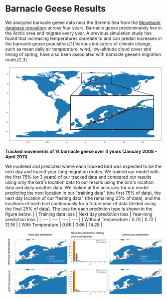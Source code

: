 # Barnacle Geese Results 

We analyzed barnacle geese data near the Barents Sea from the [Movebank database repository](www.movebank.org) across four years. Barnacle geese predominately live in the Arctic area and migrate every year. A previous simulation study has found that increasing temperatures correlate to and can predict increases in the barnacle goose population.[1] Various indicators of climate change, such as mean daily air temperature, wind, low-altitude cloud cover and timing of spring, have also been associated with barnacle geese’s migration route.[2,3]

![alt="Geese tracks" width="240", height="180" border="10"](https://github.com/JSRist0028/animalmigration/blob/3bc2be85841a5446790dae1d9d96fb33ac6c8285/website/barnaclegeesetracks.png?raw=true)

**Tracked movements of 14 barnacle geese over 4 years (January 2008 - April 2011)**


We modeled and predicted where each tracked bird was expected to be the next day and traced year-long migration routes. We trained our model with the first 75% (or 3 years) of our tracked data and compared our results using only the bird's location data to our results using the bird's location data and daily weather data. We looked at the accuracy for our model predicting the next location in our "training data" (the first 75% of data), the next day location of our "testing data" (the remaining 25% of data), and the locations of each bird continuously for a future year of data (tested using the final 25% of data). The loss for each prediction type is shown in the figure below.
|    | Training data loss | Next day prediction loss | Year-long prediction loss |
| --- | --- | --- | --- |
| Without Temperature | 0.70 | 0.72 | 12.16 |
| With Temperature | 0.66 | 0.66 | 14.28 | 

![alt="Geese results" width="880" border="10"](https://github.com/JSRist0028/animalmigration/blob/9a4bd8714fd4ff9d416e240912bcea060301591f/website/goose_results.PNG?raw=true)
